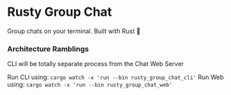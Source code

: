 # Rusty Group Chat

Group chats on your terminal. Built with Rust 🦀

### Architecture Ramblings

CLI will be totally separate process from the Chat Web Server

Run CLI using: `cargo watch -x 'run --bin rusty_group_chat_cli'`
Run Web using: `cargo watch -x 'run --bin rusty_group_chat_web'`
